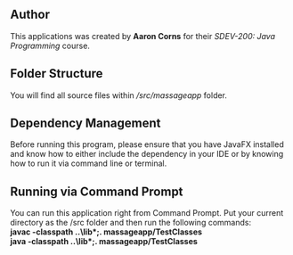 ## Author

This applications was created by **Aaron Corns** for their *SDEV-200: Java Programming* course.

## Folder Structure

You will find all source files within _/src/massageapp_ folder.

## Dependency Management

Before running this program, please ensure that you have JavaFX installed and know how to either include the dependency in your IDE or by knowing how to run it via command line or terminal. 

## Running via Command Prompt

You can run this application right from Command Prompt. Put your current directory as the /src folder and then run the following commands:<br />
**javac -classpath ..\lib\*;. massageapp/TestClasses**<br />
**java -classpath ..\lib\*;. massageapp/TestClasses**
